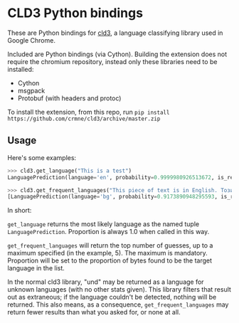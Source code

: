 # CLD3 Python bindings
These are Python bindings for [cld3](https://github.com/Google/cld3), a
language classifying library used in Google Chrome.

Included are Python bindings (via Cython). Building the extension does not
require the chromium repository, instead only these libraries need to
be installed:

- Cython
- msgpack
- Protobuf (with headers and protoc)

To install the extension, from this repo, run `pip install https://github.com/crmne/cld3/archive/master.zip`

## Usage
Here's some examples:

```python
>>> cld3.get_language("This is a test")
LanguagePrediction(language='en', probability=0.9999980926513672, is_reliable=True, proportion=1.0)

>>> cld3.get_frequent_languages("This piece of text is in English. Този текст е на Български.", 5)
[LanguagePrediction(language='bg', probability=0.9173890948295593, is_reliable=True, proportion=0.5853658318519592), LanguagePrediction(language='en', probability=0.9999790191650391, is_reliable=True, proportion=0.4146341383457184)]
```

In short:

`get_language` returns the most likely language as the named tuple `LanguagePrediction`. Proportion is always 1.0 when called in this way.

`get_frequent_languages` will return the top number of guesses, up to a maximum specified (in the example, 5). The maximum is mandatory. Proportion will be set to the proportion of bytes found to be the target language in the list.

In the normal cld3 library, "und" may be returned as a language for unknown languages (with no other stats given). This library filters that result out as extraneous; if the language couldn't be detected, nothing will be returned. This also means, as a consequence, `get_frequent_languages` may return fewer results than what you asked for, or none at all.
